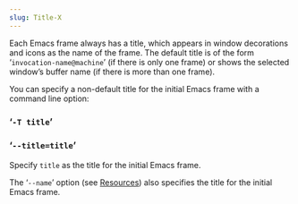 ```yaml
---
slug: Title-X
---
```


Each Emacs frame always has a title, which appears in window decorations and icons as the name of the frame. The default title is of the form ‘`invocation-name@machine`’ (if there is only one frame) or shows the selected window’s buffer name (if there is more than one frame).

You can specify a non-default title for the initial Emacs frame with a command line option:

### ‘`-T title`’

### ‘`--title=title`’

Specify `title` as the title for the initial Emacs frame.

The ‘`--name`’ option (see [Resources](/docs/emacs/Resources)) also specifies the title for the initial Emacs frame.
